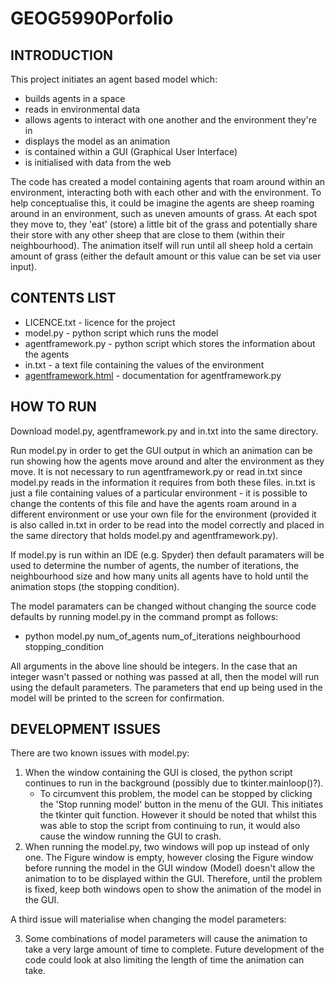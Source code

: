# GEOG5990Porfolio
## INTRODUCTION
This project initiates an agent based model which:
* builds agents in a space
* reads in environmental data 
* allows agents to interact with one another and the environment they're in   
* displays the model as an animation 
* is contained within a GUI (Graphical User Interface)
* is initialised with data from the web

The code has created a model containing agents that roam around within an environment, interacting both with each other and with the environment. To help conceptualise this, it could be imagine the agents are sheep roaming around in an environment, such as uneven amounts of grass. At each spot they move to, they 'eat' (store) a little bit of the grass and potentially share their store with any other sheep that are close to them (within their neighbourhood). The animation itself will run until all sheep hold a certain amount of grass (either the default amount or this value can be set via user input). 

## CONTENTS LIST  
* LICENCE.txt - licence for the project 
* model.py - python script which runs the model
* agentframework.py - python script which stores the information about the agents
* in.txt - a text file containing the values of the environment
* [agentframework.html](https://htmlpreview.github.io/?https://github.com/gy21lm/GEOG5990Portfolio/blob/main/agentframework.html) - documentation for agentframework.py

## HOW TO RUN 
Download model.py, agentframework.py and in.txt into the same directory.

Run model.py in order to get the GUI output in which an animation can be run showing how the agents move around and alter the environment as they move.
It is not necessary to run agentframework.py or read in.txt since model.py reads in the information it requires from both these files. 
in.txt is just a file containing values of a particular environment - it is possible to change the contents of this file and have the agents roam around in a different environment or use your own file for the environment (provided it is also called in.txt in order to be read into the model correctly and placed in the same directory that holds model.py and agentframework.py). 

If model.py is run within an IDE (e.g. Spyder) then default paramaters will be used to determine the number of agents, the number of iterations, the neighbourhood size and how many units all agents have to hold until the animation stops (the stopping condition).

The model paramaters can be changed without changing the source code defaults by running model.py in the command prompt as follows:
* python model.py num_of_agents num_of_iterations neighbourhood stopping_condition

All arguments in the above line should be integers. In the case that an integer wasn't passed or nothing was passed at all, then the model will run using the default parameters. The parameters that end up being used in the model will be printed to the screen for confirmation. 

## DEVELOPMENT ISSUES 
There are two known issues with model.py:
1. When the window containing the GUI is closed, the python script continues to run in the background (possibly due to tkinter.mainloop()?).
      * To circumvent this problem, the model can be stopped by clicking the 'Stop running model' button in the menu of the GUI. This initiates the tkinter quit function. However it should be noted that whilst this was able to stop the script from continuing to run, it would also cause the window running the GUI to crash. 
2. When running the model.py, two windows will pop up instead of only one. The Figure window is empty, however closing the Figure window before running the model in the GUI window (Model) doesn't allow the animation to to be displayed within the GUI. Therefore, until the problem is fixed, keep both windows open to show the animation of the model in the GUI.

A third issue will materialise when changing the model parameters:

3. Some combinations of model parameters will cause the animation to take a very large amount of time to complete. Future development of the code could look at also limiting the length of time the animation can take. 
